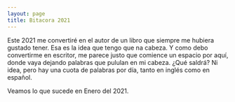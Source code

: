 ```yaml
---
layout: page
title: Bitacora 2021
---
```


Este 2021 me convertiré en el autor de un libro que siempre me hubiera gustado tener. Esa es la idea que tengo que na cabeza. Y como debo convertirme en escritor, me parece justo que comience un espacio por aquí, donde vaya dejando palabras que pululan en mi cabeza. ¿Qué saldrá? Ni idea, pero hay una cuota de palabras por día, tanto en inglés como en español. 

Veamos lo que sucede en Enero del 2021.
